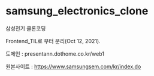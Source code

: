# samsung_electronics_clone
삼성전기 클론코딩

Frontend_TIL로 부터 분리(Oct 12, 2021).

도메인 : presentann.dothome.co.kr/web1

원본사이트 : https://www.samsungsem.com/kr/index.do
